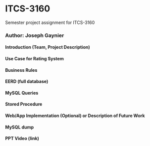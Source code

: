 
# ITCS-3160
Semester project assignment for ITCS-3160

### Author: Joseph Gaynier

#### Introduction (Team, Project Description)
#### Use Case for Rating System
#### Business Rules
#### EERD (full database)
#### MySQL Queries
#### Stored Procedure
#### Web/App Implementation (Optional) or Description of Future Work
#### MySQL dump
#### PPT Video (link)
